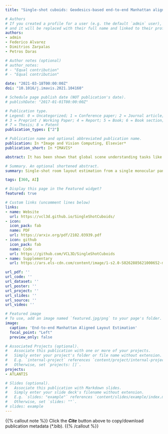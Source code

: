 ```yaml
---
title: "Single‑shot cuboids: Geodesics‑based end‑to‑end Manhattan aligned layout estimationfrom spherical panoramas"

# Authors
# If you created a profile for a user (e.g. the default `admin` user), write the username (folder name) here 
# and it will be replaced with their full name and linked to their profile.
authors:
- admin
- Federico Alvarez
- Dimitrios Zarpalas
- Petros Daras

# Author notes (optional)
# author_notes:
# - "Equal contribution"
# - "Equal contribution"

date: "2021-03-18T00:00:00Z"
doi: "10.1016/j.imavis.2021.104160"

# Schedule page publish date (NOT publication's date).
# publishDate: "2017-01-01T00:00:00Z"

# Publication type.
# Legend: 0 = Uncategorized; 1 = Conference paper; 2 = Journal article;
# 3 = Preprint / Working Paper; 4 = Report; 5 = Book; 6 = Book section;
# 7 = Thesis; 8 = Patent
publication_types: ["2"]

# Publication name and optional abbreviated publication name.
publication: In *Image and Vision Computing, Elsevier*
publication_short: In *IMAVIS*

abstract: It has been shown that global scene understanding tasks like layout estimation can benefit from wider field of views, and specifically spherical panoramas. While much progress has been made recently, all previous approaches rely on intermediate representations and postprocessing to produce Manhattan-aligned estimates. In this work we show how to estimate full room layouts in a single-shot, eliminating the need for postprocessing. Our work is the first to directly infer Manhattan-aligned outputs. To achieve this, our data-driven model exploits direct coordinate regression and is supervised end-to-end. As a result, we can explicitly add quasi-Manhattan constraints, which set the necessary conditions for a homography-based Manhattan alignment module. Finally, we introduce the geodesic heatmaps and loss and a boundary-aware center of mass calculation that facilitate higher quality keypoint estimation in the spherical domain. Our models and code are publicly available at https://github.com/VCL3D/SingleShotCuboids.

# Summary. An optional shortened abstract.
summary: Single-shot room layout estimation from a single monocular panorama.

tags: [360, AI]

# Display this page in the Featured widget?
featured: true

# Custom links (uncomment lines below)
links:
- name: Website
  url: https://vcl3d.github.io/SingleShotCuboids/
- icon:
  icon_pack: fab
  name: PDF
  url: https://arxiv.org/pdf/2102.03939.pdf
- icon: github
  icon_pack: fab
  name: Code
  url: https://github.com/VCL3D/SingleShotCuboids
- name: Supplementary
  url: https://ars.els-cdn.com/content/image/1-s2.0-S0262885621000652-mmc1.pdf

url_pdf: ''
url_code: ''
url_dataset: ''
url_poster: ''
url_project: ''
url_slides: ''
url_source: ''
url_video: ''

# Featured image
# To use, add an image named `featured.jpg/png` to your page's folder. 
image:
  caption: 'End-to-end Manhattan Aligned Layout Estimation'
  focal_point: "Left"
  preview_only: false

# Associated Projects (optional).
#   Associate this publication with one or more of your projects.
#   Simply enter your project's folder or file name without extension.
#   E.g. `internal-project` references `content/project/internal-project/index.md`.
#   Otherwise, set `projects: []`.
projects:
- ATLANTIS

# Slides (optional).
#   Associate this publication with Markdown slides.
#   Simply enter your slide deck's filename without extension.
#   E.g. `slides: "example"` references `content/slides/example/index.md`.
#   Otherwise, set `slides: ""`.
# slides: example
---
```


{{% callout note %}}
Click the ***Cite*** button above to copy/download publication metadata (*.bib).
{{% /callout %}}

<!-- 
{{% callout note %}}
Create your slides in Markdown - click the *Slides* button to check out the example.
{{% /callout %}}

Supplementary notes can be added here, including [code, math, and images](https://wowchemy.com/docs/writing-markdown-latex/). 
-->
